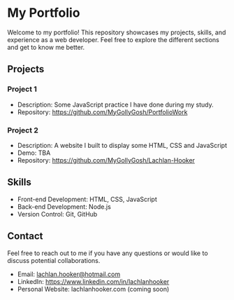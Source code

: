 # My Portfolio

Welcome to my portfolio! This repository showcases my projects, skills, and experience as a web developer. Feel free to explore the different sections and get to know me better.

## Projects

### Project 1

- Description: Some JavaScript practice I have done during my study. 
- Repository: https://github.com/MyGollyGosh/PortfolioWork

### Project 2

- Description: A website I built to display some HTML, CSS and JavaScript
- Demo: TBA
- Repository: https://github.com/MyGollyGosh/Lachlan-Hooker

## Skills

- Front-end Development: HTML, CSS, JavaScript
- Back-end Development: Node.js
- Version Control: Git, GitHub


## Contact

Feel free to reach out to me if you have any questions or would like to discuss potential collaborations.

- Email: lachlan.hooker@hotmail.com
- LinkedIn: https://www.linkedin.com/in/lachlanhooker
- Personal Website: lachlanhooker.com (coming soon)
